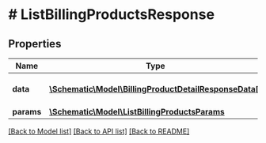 # # ListBillingProductsResponse

## Properties

Name | Type | Description | Notes
------------ | ------------- | ------------- | -------------
**data** | [**\Schematic\Model\BillingProductDetailResponseData[]**](BillingProductDetailResponseData.md) | The returned resources |
**params** | [**\Schematic\Model\ListBillingProductsParams**](ListBillingProductsParams.md) |  |

[[Back to Model list]](../../README.md#models) [[Back to API list]](../../README.md#endpoints) [[Back to README]](../../README.md)
